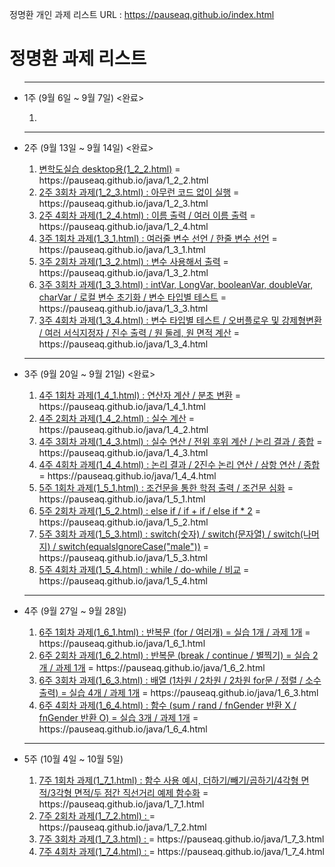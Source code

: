 정명환 개인 과제 리스트 URL : https://pauseaq.github.io/index.html

<body>
<h1>정명환 과제 리스트</h3>
  <ul><hr/>
  <li> 1주 (9월 6일 ~ 9월 7일) <완료></li>
  <ol>
    <li><a href="https://pauseaq.github.io/java/1_1_1.html>Eclipse 초기 실행(1_1_1.html)" target="_blank"></a></li>
  </ol><hr/>
  <li> 2주 (9월 13일 ~ 9월 14일) <완료></li>
  <ol>
    <li><a href="https://pauseaq.github.io/java/1_2_2.html" target="_blank">변학도실습 desktop용(1_2_2.html)</a> = https://pauseaq.github.io/java/1_2_2.html</li>
    <li><a href="https://pauseaq.github.io/java/1_2_3.html" target="_blank">2주 3회차 과제(1_2_3.html) : 아무런 코드 없이 실행</a> = https://pauseaq.github.io/java/1_2_3.html</li>
    <li><a href="https://pauseaq.github.io/java/1_2_4.html" target="_blank">2주 4회차 과제(1_2_4.html) : 이름 출력 / 여러 이름 출력</a> = https://pauseaq.github.io/java/1_2_4.html</li>
    <li><a href="https://pauseaq.github.io/java/1_3_1.html" target="_blank">3주 1회차 과제(1_3_1.html) : 여러줄 변수 선언 / 한줄 변수 선언</a> = https://pauseaq.github.io/java/1_3_1.html</li>
    <li><a href="https://pauseaq.github.io/java/1_3_2.html" target="_blank">3주 2회차 과제(1_3_2.html) : 변수 사용해서 출력</a> = https://pauseaq.github.io/java/1_3_2.html</li>
    <li><a href="https://pauseaq.github.io/java/1_3_3.html" target="_blank">3주 3회차 과제(1_3_3.html) : intVar, LongVar, booleanVar, doubleVar, charVar / 로컬 변수 초기화 / 변수 타입별 테스트</a> = https://pauseaq.github.io/java/1_3_3.html</li>
    <li><a href="https://pauseaq.github.io/java/1_3_4.html" target="_blank">3주 4회차 과제(1_3_4.html) : 변수 타입별 테스트 / 오버플로우 및 강제형변환 / 여러 서식지정자 / 진수 출력 / 원 둘레, 원 면적 계산</a> = https://pauseaq.github.io/java/1_3_4.html</li>
  </ol><hr/>
  <li> 3주 (9월 20일 ~ 9월 21일) <완료></li>
  <ol>
    <li><a href="https://pauseaq.github.io/java/1_4_1.html" target="_blank">4주 1회차 과제(1_4_1.html) : 연산자 계산 / 분초 변환</a> = https://pauseaq.github.io/java/1_4_1.html</li>
    <li><a href="https://pauseaq.github.io/java/1_4_2.html" target="_blank">4주 2회차 과제(1_4_2.html) : 실수 계산</a> = https://pauseaq.github.io/java/1_4_2.html</li>
    <li><a href="https://pauseaq.github.io/java/1_4_3.html" target="_blank">4주 3회차 과제(1_4_3.html) : 실수 연산 / 전위 후위 계산 / 논리 결과 / 종합</a> = https://pauseaq.github.io/java/1_4_3.html</li>
    <li><a href="https://pauseaq.github.io/java/1_4_4.html" target="_blank">4주 4회차 과제(1_4_4.html) : 논리 결과 / 2진수 논리 연산 / 삼항 연산 / 종합</a> = https://pauseaq.github.io/java/1_4_4.html</li>
    <li><a href="https://pauseaq.github.io/java/1_5_1.html" target="_blank">5주 1회차 과제(1_5_1.html) : 조건문을 통한 학점 출력 / 조건문 심화</a> = https://pauseaq.github.io/java/1_5_1.html</li>
    <li><a href="https://pauseaq.github.io/java/1_5_2.html" target="_blank">5주 2회차 과제(1_5_2.html) : else if / if + if / else if * 2</a> = https://pauseaq.github.io/java/1_5_2.html</li>
    <li><a href="https://pauseaq.github.io/java/1_5_3.html" target="_blank">5주 3회차 과제(1_5_3.html) : switch(숫자) / switch(문자열) / switch(나머지) / switch(equalsIgnoreCase("male"))</a> = https://pauseaq.github.io/java/1_5_3.html</li>
    <li><a href="https://pauseaq.github.io/java/1_5_4.html" target="_blank">5주 4회차 과제(1_5_4.html) : while / do-while / 비교</a> = https://pauseaq.github.io/java/1_5_4.html</li>
  </ol> <hr/>
  <li> 4주 (9월 27일 ~ 9월 28일)</li>
  <ol>
    <li><a href="https://pauseaq.github.io/java/1_6_1.html" target="_blank">6주 1회차 과제(1_6_1.html) : 반복문 (for / 여러개) = 실습 1개 / 과제 1개</a> = https://pauseaq.github.io/java/1_6_1.html</li>
    <li><a href="https://pauseaq.github.io/java/1_6_2.html" target="_blank">6주 2회차 과제(1_6_2.html) : 반복문 (break / continue / 별찍기) = 실습 2개 / 과제 1개</a> = https://pauseaq.github.io/java/1_6_2.html</li>
    <li><a href="https://pauseaq.github.io/java/1_6_3.html" target="_blank">6주 3회차 과제(1_6_3.html) : 배열 (1차원 / 2차원 / 2차원 for문 / 정렬 / 소수 출력) = 실습 4개 / 과제 1개</a> = https://pauseaq.github.io/java/1_6_3.html</li>
    <li><a href="https://pauseaq.github.io/java/1_6_4.html" target="_blank">6주 4회차 과제(1_6_4.html) : 함수 (sum / rand / fnGender 반환 X / fnGender 반환 O) = 실습 3개 / 과제 1개</a> = https://pauseaq.github.io/java/1_6_4.html</li>
  </ol> <hr/>
  <li> 5주 (10월 4일 ~ 10월 5일)</li>
  <ol>
    <li><a href="https://pauseaq.github.io/java/1_7_1.html" target="_blank">7주 1회차 과제(1_7_1.html) : 함수 사용 예시, 더하기/빼기/곱하기/4각형 면적/3각형 면적/두 점간 직선거리 예제 함수화</a> = https://pauseaq.github.io/java/1_7_1.html</li>
    <li><a href="https://pauseaq.github.io/java/1_7_2.html" target="_blank">7주 2회차 과제(1_7_2.html) : </a> = https://pauseaq.github.io/java/1_7_2.html</li>
    <li><a href="https://pauseaq.github.io/java/1_7_3.html" target="_blank">7주 3회차 과제(1_7_3.html) : </a> = https://pauseaq.github.io/java/1_7_3.html</li>
    <li><a href="https://pauseaq.github.io/java/1_7_4.html" target="_blank">7주 4회차 과제(1_7_4.html) : </a> = https://pauseaq.github.io/java/1_7_4.html</li>
  </ol>
  </ul>
</body>
